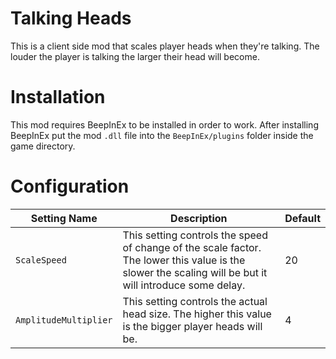 # Talking Heads

This is a client side mod that scales player heads when they're talking. The louder the player is talking the larger their head will become.

# Installation

This mod requires BeepInEx to be installed in order to work. After installing BeepInEx put the mod `.dll` file into the `BeepInEx/plugins` folder inside the game directory.

# Configuration

| Setting Name | Description | Default |
| ------------ | ----------- | ------------- |
| `ScaleSpeed` | This setting controls the speed of change of the scale factor. The lower this value is the slower the scaling will be but it will introduce some delay. | 20 |
| `AmplitudeMultiplier` | This setting controls the actual head size. The higher this value is the bigger player heads will be. | 4 |
